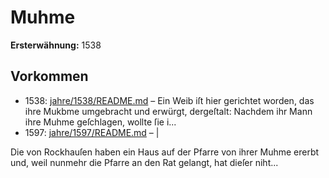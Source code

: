 # Muhme

**Ersterwähnung:** 1538

## Vorkommen
- 1538: [jahre/1538/README.md](../jahre/1538/README.md) – Ein Weib iſt hier gerichtet worden, das ihre Mukbme
umgebracht und erwürgt, dergeſtalt: Nachdem ihr Mann
ihre Muhme geſchlagen, wollte ſie i...
- 1597: [jahre/1597/README.md](../jahre/1597/README.md) – |

Die von Rockhauſen haben ein Haus auf der Pfarre
von ihrer Muhme ererbt und, weil nunmehr die Pfarre
an den Rat gelangt, hat dieſer niht...
